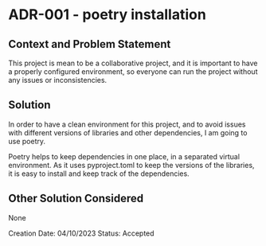 # ADR-001 - poetry installation

## Context and Problem Statement

This project is mean to be a collaborative project, and it is important to have
a properly configured environment, so everyone can run the project without any
issues or inconsistencies.

## Solution

In order to have a clean environment for this project, and to avoid issues with
different versions of libraries and other dependencies, I am going to use poetry.

Poetry helps to keep dependencies in one place, in a separated virtual
environment. As it uses pyproject.toml to keep the versions of the libraries, it
is easy to install and keep track of the dependencies.

## Other Solution Considered

None

Creation Date: 04/10/2023
Status: Accepted
